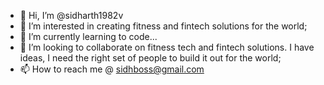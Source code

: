- 👋 Hi, I’m @sidharth1982v
- 👀 I’m interested in creating fitness and fintech solutions for the world;
- 🌱 I’m currently learning to code...
- 💞️ I’m looking to collaborate on fitness tech and fintech solutions. I have ideas, I need the right set of people to build it out for the world;
- 📫 How to reach me @ sidhboss@gmail.com

<!---
sidharth1982v/sidharth1982v is a ✨ special ✨ repository because its `README.md` (this file) appears on your GitHub profile.
You can click the Preview link to take a look at your changes.
--->
